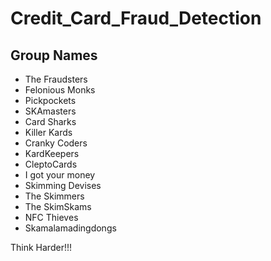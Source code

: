 # Credit_Card_Fraud_Detection

## Group Names

- The Fraudsters
- Felonious Monks
- Pickpockets
- SKAmasters
- Card Sharks
- Killer Kards
- Cranky Coders
- KardKeepers
- CleptoCards
- I got your money
- Skimming Devises
- The Skimmers
- The SkimSkams
- NFC Thieves
- Skamalamadingdongs


Think Harder!!!
